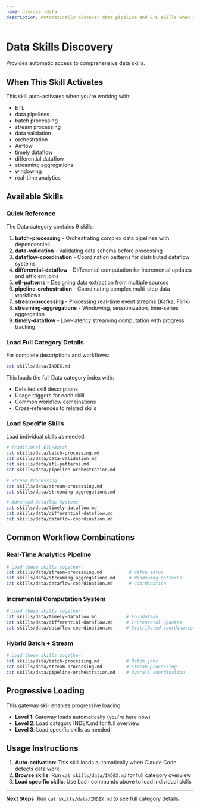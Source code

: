 ```yaml
---
name: discover-data
description: Automatically discover data pipeline and ETL skills when working with ETL. Activates for data development tasks.
---
```


# Data Skills Discovery

Provides automatic access to comprehensive data skills.

## When This Skill Activates

This skill auto-activates when you're working with:
- ETL
- data pipelines
- batch processing
- stream processing
- data validation
- orchestration
- Airflow
- timely dataflow
- differential dataflow
- streaming aggregations
- windowing
- real-time analytics

## Available Skills

### Quick Reference

The Data category contains 9 skills:

1. **batch-processing** - Orchestrating complex data pipelines with dependencies
2. **data-validation** - Validating data schema before processing
3. **dataflow-coordination** - Coordination patterns for distributed dataflow systems
4. **differential-dataflow** - Differential computation for incremental updates and efficient joins
5. **etl-patterns** - Designing data extraction from multiple sources
6. **pipeline-orchestration** - Coordinating complex multi-step data workflows
7. **stream-processing** - Processing real-time event streams (Kafka, Flink)
8. **streaming-aggregations** - Windowing, sessionization, time-series aggregation
9. **timely-dataflow** - Low-latency streaming computation with progress tracking

### Load Full Category Details

For complete descriptions and workflows:

```bash
cat skills/data/INDEX.md
```

This loads the full Data category index with:
- Detailed skill descriptions
- Usage triggers for each skill
- Common workflow combinations
- Cross-references to related skills

### Load Specific Skills

Load individual skills as needed:

```bash
# Traditional ETL/Batch
cat skills/data/batch-processing.md
cat skills/data/data-validation.md
cat skills/data/etl-patterns.md
cat skills/data/pipeline-orchestration.md

# Stream Processing
cat skills/data/stream-processing.md
cat skills/data/streaming-aggregations.md

# Advanced Dataflow Systems
cat skills/data/timely-dataflow.md
cat skills/data/differential-dataflow.md
cat skills/data/dataflow-coordination.md
```

## Common Workflow Combinations

### Real-Time Analytics Pipeline
```bash
# Load these skills together:
cat skills/data/stream-processing.md          # Kafka setup
cat skills/data/streaming-aggregations.md     # Windowing patterns
cat skills/data/dataflow-coordination.md      # Coordination
```

### Incremental Computation System
```bash
# Load these skills together:
cat skills/data/timely-dataflow.md           # Foundation
cat skills/data/differential-dataflow.md     # Incremental updates
cat skills/data/dataflow-coordination.md     # Distributed coordination
```

### Hybrid Batch + Stream
```bash
# Load these skills together:
cat skills/data/batch-processing.md          # Batch jobs
cat skills/data/stream-processing.md         # Stream processing
cat skills/data/pipeline-orchestration.md    # Overall coordination
```

## Progressive Loading

This gateway skill enables progressive loading:
- **Level 1**: Gateway loads automatically (you're here now)
- **Level 2**: Load category INDEX.md for full overview
- **Level 3**: Load specific skills as needed

## Usage Instructions

1. **Auto-activation**: This skill loads automatically when Claude Code detects data work
2. **Browse skills**: Run `cat skills/data/INDEX.md` for full category overview
3. **Load specific skills**: Use bash commands above to load individual skills

---

**Next Steps**: Run `cat skills/data/INDEX.md` to see full category details.
